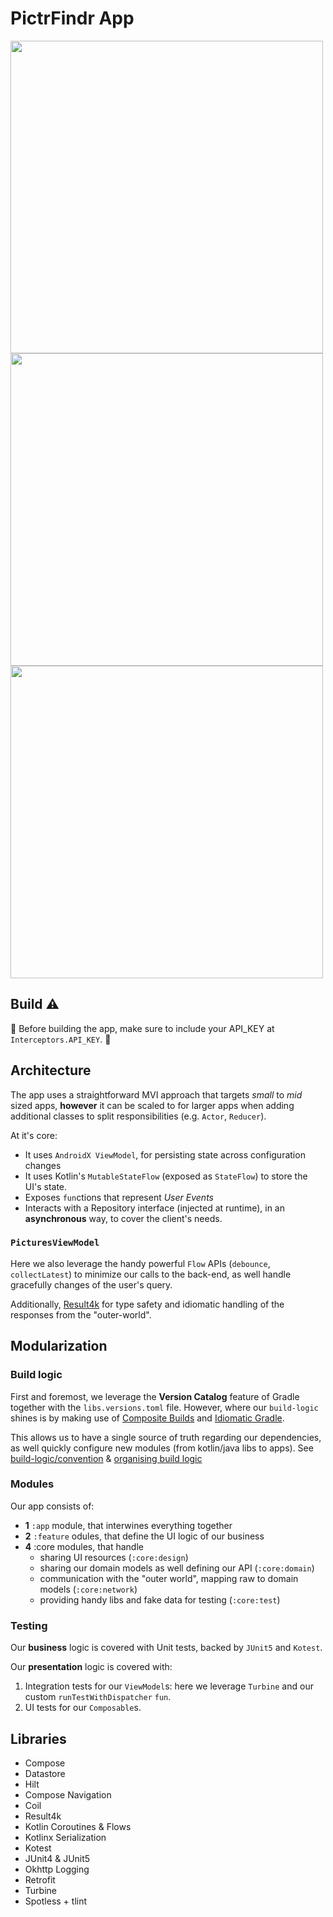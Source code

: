 # PictrFindr App

<img src="https://user-images.githubusercontent.com/16525973/216974702-3759ef5c-dd7f-4e05-8a4f-d34de0a11085.png" height=500 /><img src="https://user-images.githubusercontent.com/16525973/216975323-53f836cb-5905-4189-bf1f-aebb66fa806c.png" height=500 /><img src="https://user-images.githubusercontent.com/16525973/216975408-9391d16d-eb50-4441-81a4-645c3c3620a7.png" height=500 />

## Build  :warning:

:rotating_light: Before building the app, make sure to include your API_KEY at `Interceptors.API_KEY`. :rotating_light:

## Architecture

The app uses a straightforward MVI approach that targets _small_ to _mid_ sized apps, **however** it can be scaled to for larger apps
when adding additional classes to split responsibilities (e.g. `Actor`, `Reducer`).

At it's core:
* It uses `AndroidX ViewModel`, for persisting state across configuration changes
* It uses Kotlin's `MutableStateFlow` (exposed as `StateFlow`) to store the UI's state.
* Exposes `fun`ctions that represent _User Events_
* Interacts with a Repository interface (injected at runtime), in an **asynchronous** way, to cover the client's needs.

### `PicturesViewModel`

Here we also leverage the handy powerful `Flow` APIs (`debounce`, `collectLatest`) to minimize our calls to the back-end,
as well handle gracefully changes of the user's query.

Additionally, [Result4k](https://github.com/fork-handles/forkhandles/tree/trunk/result4k) for type safety and idiomatic handling
of the responses from the "outer-world".

## Modularization

### Build logic

First and foremost, we leverage the **Version Catalog** feature of Gradle together with the `libs.versions.toml` file.
However, where our `build-logic` shines is by making use of [Composite Builds](https://docs.gradle.org/current/userguide/composite_builds.html)
and [Idiomatic Gradle](https://github.com/jjohannes/idiomatic-gradle).

This allows us to have a single source of truth regarding our dependencies, as well quickly configure new modules 
(from kotlin/java libs to apps). See [build-logic/convention](build-logic/convention) & [organising build logic](https://docs.gradle.org/current/samples/sample_convention_plugins.html#organizing_build_logic)

### Modules

Our app consists of:
* **1** `:app` module, that interwines everything together
* **2** `:feature` odules, that define the UI logic of our business
* **4** :core modules, that handle
    * sharing UI resources (`:core:design`)
    * sharing our domain models as well defining our API (`:core:domain`)
    * communication with the "outer world", mapping raw to domain models (`:core:network`)
    * providing handy libs and fake data for testing (`:core:test`)

### Testing

Our **business** logic is covered with Unit tests, backed by `JUnit5` and `Kotest`.

Our **presentation** logic is covered with:
1. Integration tests for our `ViewModel`s: here we leverage `Turbine` and our custom `runTestWithDispatcher` `fun`.
2. UI tests for our `Composable`s.

## Libraries

* Compose
* Datastore
* Hilt
* Compose Navigation
* Coil
* Result4k
* Kotlin Coroutines & Flows
* Kotlinx Serialization
* Kotest
* JUnit4 & JUnit5
* Okhttp Logging
* Retrofit
* Turbine
* Spotless + tlint
